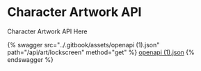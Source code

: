 # Character Artwork API

Character Artwork API Here

{% swagger src="../.gitbook/assets/openapi (1).json" path="/api/art/lockscreen" method="get" %}
[openapi (1).json](<../.gitbook/assets/openapi (1).json>)
{% endswagger %}

